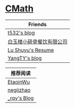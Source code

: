 # [CMath](http://cmath.cc)

| Friends                                                      |
| ------------------------------------------------------------ |
| [t532's blog](https://t532.github.io/)                       |
| [白玉楼小碎骨餐饮有限公司](https://yuumukonpaku.github.io/<br/>) |
| [Lu Shuyu's Resume](https://aqours.life/#)                   |
| [YangTY's blog](https://imyangty.com/)                       |

| 推荐阅读                                   |
| ------------------------------------------ |
| [EtaoinWu](https://etaoinwu.com/)          |
| [negiizhao](http://negiizhao.blog.uoj.ac/) |
| [_rqy's Blog](https://rqy.moe/)            |

